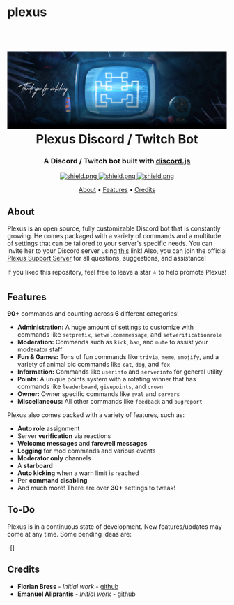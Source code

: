 # plexus

<h1 align="center">
  <br>
  <a href="https://github.com/jlorezz/MinkzBot"><img src="./data/Images/Thankyou.gif"></a>
  <br>
  Plexus Discord / Twitch Bot
  <br>
</h1>

<h3 align=center>A Discord / Twitch bot built with <a href=https://github.com/discordjs/discord.js>discord.js</a></h3>

<div align=center>

  <a href="https://discord.gg/mctQjpJUrj">
    <img src="https://discord.com/api/guilds/788526709187412019/widget.png?style=shield" alt="shield.png">
  </a>

  <a href="https://github.com/discordjs">
    <img src="https://img.shields.io/badge/discord.js-v12.3.1-blue.svg?logo=npm" alt="shield.png">
  </a>
  
  <a href="https://github.com/eaaliprantis/plexus/blob/main/LICENSE">
    <img src="https://img.shields.io/badge/License-MIT-yellow.svg" alt="shield.png">
  </a>

</div>

<p align="center">
  <a href="#about">About</a>
  •
  <a href="#features">Features</a>
  •
  <a href="#credits">Credits</a>
</p>

## About

Plexus is an open source, fully customizable Discord bot that is constantly growing. He comes packaged with a variety of commands and a multitude of settings that can be tailored to your server's specific needs. You can invite her to your Discord server using [this](https://discord.com/oauth2/authorize?client_id=788526351246032926&scope=bot&permissions=403008599) link!
Also, you can join the official [Plexus Support Server](https://discord.gg/j57gByj3) for all questions, suggestions, and assistance!

If you liked this repository, feel free to leave a star ⭐ to help promote Plexus!

## Features

**90+** commands and counting across **6** different categories!

- **Administration:** A huge amount of settings to customize with commands like `setprefix`, `setwelcomemessage`, and `setverificationrole`
- **Moderation:** Commands such as `kick`, `ban`, and `mute` to assist your moderator staff
- **Fun & Games:** Tons of fun commands like `trivia`, `meme`, `emojify`, and a variety of animal pic commands like `cat`, `dog`, and `fox`
- **Information:** Commands like `userinfo` and `serverinfo` for general utility
- **Points:** A unique points system with a rotating winner that has commands like `leaderboard`, `givepoints`, and `crown`
- **Owner:** Owner specific commands like `eval` and `servers`
- **Miscellaneous:** All other commands like `feedback` and `bugreport`

Plexus also comes packed with a variety of features, such as:

- **Auto role** assignment
- Server **verification** via reactions
- **Welcome messages** and **farewell messages**
- **Logging** for mod commands and various events
- **Moderator only** channels
- A **starboard**
- **Auto kicking** when a warn limit is reached
- Per **command disabling**
- And much more! There are over **30+** settings to tweak!

## To-Do

Plexus is in a continuous state of development. New features/updates may come at any time. Some pending ideas are:

-[]

## Credits

- **Florian Bress** - _Initial work_ - [github](https://github.com/jlorezz)
- **Emanuel Aliprantis** - _Initial work_ - [github](https://github.com/eaaliprantis)
